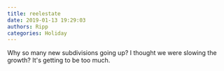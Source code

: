 ```yaml
---
title: reelestate
date: 2019-01-13 19:29:03
authors: Ripp
categories: Holiday
---
```


 Why so many new subdivisions going up? I thought we were slowing the growth?
It's getting to be too much.